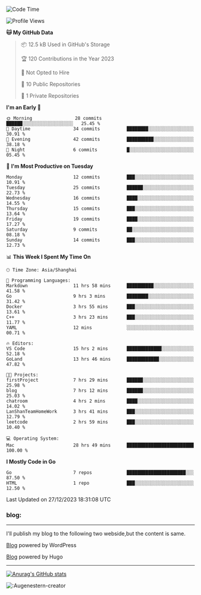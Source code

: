 <!--START_SECTION:waka-->
![Code Time](http://img.shields.io/badge/Code%20Time-80%20hrs%2023%20mins-blue)

![Profile Views](http://img.shields.io/badge/Profile%20Views-14-blue)

**🐱 My GitHub Data** 

> 📦 12.5 kB Used in GitHub's Storage 
 > 
> 🏆 120 Contributions in the Year 2023
 > 
> 🚫 Not Opted to Hire
 > 
> 📜 10 Public Repositories 
 > 
> 🔑 1 Private Repositories 
 > 
**I'm an Early 🐤** 

```text
🌞 Morning                28 commits          ██████░░░░░░░░░░░░░░░░░░░   25.45 % 
🌆 Daytime                34 commits          ████████░░░░░░░░░░░░░░░░░   30.91 % 
🌃 Evening                42 commits          ██████████░░░░░░░░░░░░░░░   38.18 % 
🌙 Night                  6 commits           █░░░░░░░░░░░░░░░░░░░░░░░░   05.45 % 
```
📅 **I'm Most Productive on Tuesday** 

```text
Monday                   12 commits          ███░░░░░░░░░░░░░░░░░░░░░░   10.91 % 
Tuesday                  25 commits          ██████░░░░░░░░░░░░░░░░░░░   22.73 % 
Wednesday                16 commits          ████░░░░░░░░░░░░░░░░░░░░░   14.55 % 
Thursday                 15 commits          ███░░░░░░░░░░░░░░░░░░░░░░   13.64 % 
Friday                   19 commits          ████░░░░░░░░░░░░░░░░░░░░░   17.27 % 
Saturday                 9 commits           ██░░░░░░░░░░░░░░░░░░░░░░░   08.18 % 
Sunday                   14 commits          ███░░░░░░░░░░░░░░░░░░░░░░   12.73 % 
```


📊 **This Week I Spent My Time On** 

```text
🕑︎ Time Zone: Asia/Shanghai

💬 Programming Languages: 
Markdown                 11 hrs 58 mins      ██████████░░░░░░░░░░░░░░░   41.58 % 
Go                       9 hrs 3 mins        ████████░░░░░░░░░░░░░░░░░   31.42 % 
Docker                   3 hrs 55 mins       ███░░░░░░░░░░░░░░░░░░░░░░   13.61 % 
C++                      3 hrs 23 mins       ███░░░░░░░░░░░░░░░░░░░░░░   11.77 % 
YAML                     12 mins             ░░░░░░░░░░░░░░░░░░░░░░░░░   00.71 % 

🔥 Editors: 
VS Code                  15 hrs 2 mins       █████████████░░░░░░░░░░░░   52.18 % 
GoLand                   13 hrs 46 mins      ████████████░░░░░░░░░░░░░   47.82 % 

🐱‍💻 Projects: 
firstProject             7 hrs 29 mins       ██████░░░░░░░░░░░░░░░░░░░   25.98 % 
blog                     7 hrs 12 mins       ██████░░░░░░░░░░░░░░░░░░░   25.03 % 
chatroom                 4 hrs 2 mins        ████░░░░░░░░░░░░░░░░░░░░░   14.02 % 
LanShanTeamHomeWork      3 hrs 41 mins       ███░░░░░░░░░░░░░░░░░░░░░░   12.79 % 
leetcode                 2 hrs 59 mins       ███░░░░░░░░░░░░░░░░░░░░░░   10.40 % 

💻 Operating System: 
Mac                      28 hrs 49 mins      █████████████████████████   100.00 % 
```

**I Mostly Code in Go** 

```text
Go                       7 repos             ██████████████████████░░░   87.50 % 
HTML                     1 repo              ███░░░░░░░░░░░░░░░░░░░░░░   12.50 % 
```




 Last Updated on 27/12/2023 18:31:08 UTC
<!--END_SECTION:waka-->

### blog:
---
I'll publish my blog to the following two webside,but the content is same.


[Blog](http://lance47.com/) powered by WordPress

[Blog](http://lance547.github.io) powered by Hugo
___
[![Anurag's GitHub stats](https://github-readme-stats.vercel.app/api?username=lance547)](https://github.com/anuraghazra/github-readme-stats)
<!---
lance547/lance547 is a ✨ special ✨ repository because its `README.md` (this file) appears on your GitHub profile.
You can click the Preview link to take a look at your changes.
--->

![:Augenestern-creator](https://count.getloli.com/get/@lance547?theme=moebooru)

